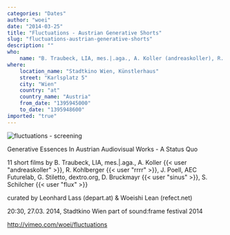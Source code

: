 ```yaml
---
categories: "Dates"
author: "woei"
date: "2014-03-25"
title: "Fluctuations - Austrian Generative Shorts"
slug: "fluctuations-austrian-generative-shorts"
description: ""
who: 
    name: "B. Traubeck, LIA, mes.|.aga., A. Koller (andreaskoller), R. Kohlberger (rrrr), J. Poell, AEC Futurelab, G. Stiletto, dextro.org, D. Bruckmayr (sinus), S. Schilcher (flux); soundframe, depart, woei"
where: 
    location_name: "Stadtkino Wien, Künstlerhaus"
    street: "Karlsplatz 5"
    city: "Wien"
    country: "at"
    country_name: "Austria"
    from_date: "1395945000"
    to_date: "1395948600"
imported: "true"
---
```



![fluctuations - screening](vlcsnap-2014-03-25-17h04m10s166.png) 

Generative Essences In Austrian Audiovisual Works - A Status Quo

11 short films by B. Traubeck, LIA, mes.|.aga., A. Koller {{< user "andreaskoller" >}}, R. Kohlberger {{< user "rrrr" >}}, J. Poell, AEC Futurelab, G. Stiletto, dextro.org, D. Bruckmayr {{< user "sinus" >}}, S. Schilcher {{< user "flux" >}}

curated by Leonhard Lass (depart.at) & Woeishi Lean (refect.net)

20:30, 27.03. 2014, Stadtkino Wien
part of sound:frame festival 2014

<http://vimeo.com/woei/fluctuations>
